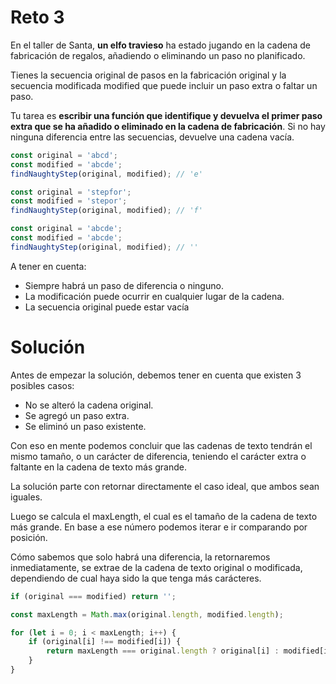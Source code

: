 # Reto 3

En el taller de Santa, **un elfo travieso** ha estado jugando en la cadena de fabricación de regalos, añadiendo o eliminando un paso no planificado.

Tienes la secuencia original de pasos en la fabricación original y la secuencia modificada modified que puede incluir un paso extra o faltar un paso.

Tu tarea es **escribir una función que identifique y devuelva el primer paso extra que se ha añadido o eliminado en la cadena de fabricación**. Si no hay ninguna diferencia entre las secuencias, devuelve una cadena vacía.

```js
const original = 'abcd';
const modified = 'abcde';
findNaughtyStep(original, modified); // 'e'

const original = 'stepfor';
const modified = 'stepor';
findNaughtyStep(original, modified); // 'f'

const original = 'abcde';
const modified = 'abcde';
findNaughtyStep(original, modified); // ''
```

A tener en cuenta:

- Siempre habrá un paso de diferencia o ninguno.
- La modificación puede ocurrir en cualquier lugar de la cadena.
- La secuencia original puede estar vacía

# Solución

Antes de empezar la solución, debemos tener en cuenta que existen 3 posibles casos:

- No se alteró la cadena original.
- Se agregó un paso extra.
- Se eliminó un paso existente.

Con eso en mente podemos concluir que las cadenas de texto tendrán el mismo tamaño, o un carácter de diferencia, teniendo el carácter extra o faltante en la cadena de texto más grande.

La solución parte con retornar directamente el caso ideal, que ambos sean iguales.

Luego se calcula el maxLength, el cual es el tamaño de la cadena de texto más grande. En base a ese número podemos iterar e ir comparando por posición.

Cómo sabemos que solo habrá una diferencia, la retornaremos inmediatamente, se extrae de la cadena de texto original o modificada, dependiendo de cual haya sido la que tenga más carácteres.

```js
if (original === modified) return '';

const maxLength = Math.max(original.length, modified.length);

for (let i = 0; i < maxLength; i++) {
	if (original[i] !== modified[i]) {
		return maxLength === original.length ? original[i] : modified[i];
	}
}
```
